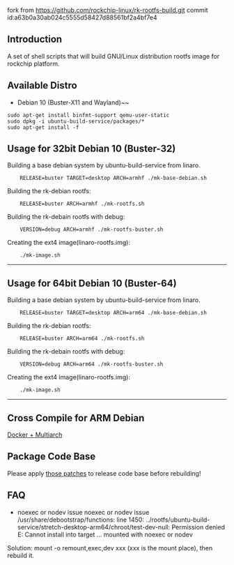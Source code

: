 fork from https://github.com/rockchip-linux/rk-rootfs-build.git commit id:a63b0a30ab024c5555d58427d88561bf2a4bf7e4

## Introduction

A set of shell scripts that will build GNU/Linux distribution rootfs image
for rockchip platform.

## Available Distro

* Debian 10 (Buster-X11 and Wayland)~~

```
sudo apt-get install binfmt-support qemu-user-static
sudo dpkg -i ubuntu-build-service/packages/*
sudo apt-get install -f
```

## Usage for 32bit Debian 10 (Buster-32)

Building a base debian system by ubuntu-build-service from linaro.

```
	RELEASE=buster TARGET=desktop ARCH=armhf ./mk-base-debian.sh
```

Building the rk-debian rootfs:

```
	RELEASE=buster ARCH=armhf ./mk-rootfs.sh
```

Building the rk-debain rootfs with debug:

```
	VERSION=debug ARCH=armhf ./mk-rootfs-buster.sh
```

Creating the ext4 image(linaro-rootfs.img):

```
	./mk-image.sh
```

---

## Usage for 64bit Debian 10 (Buster-64)

Building a base debian system by ubuntu-build-service from linaro.

```
	RELEASE=buster TARGET=desktop ARCH=arm64 ./mk-base-debian.sh
```

Building the rk-debian rootfs:

```
	RELEASE=buster ARCH=arm64 ./mk-rootfs.sh
```

Building the rk-debain rootfs with debug:

```
	VERSION=debug ARCH=arm64 ./mk-rootfs-buster.sh
```

Creating the ext4 image(linaro-rootfs.img):

```
	./mk-image.sh
```
---

## Cross Compile for ARM Debian

[Docker + Multiarch](http://opensource.rock-chips.com/wiki_Cross_Compile#Docker)

## Package Code Base

Please apply [those patches](https://github.com/rockchip-linux/rk-rootfs-build/tree/master/packages-patches) to release code base before rebuilding!

## FAQ

- noexec or nodev issue
noexec or nodev issue /usr/share/debootstrap/functions: line 1450:
../rootfs/ubuntu-build-service/stretch-desktop-arm64/chroot/test-dev-null:
Permission denied E: Cannot install into target
...
mounted with noexec or nodev

Solution: mount -o remount,exec,dev xxx (xxx is the mount place), then rebuild it.
